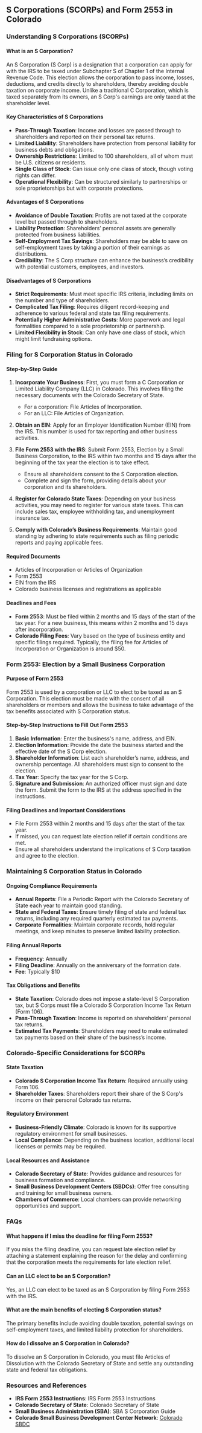 ## S Corporations (SCORPs) and Form 2553 in Colorado

### Understanding S Corporations (SCORPs)

#### What is an S Corporation?

An S Corporation (S Corp) is a designation that a corporation can apply for with the IRS to be taxed under Subchapter S of Chapter 1 of the Internal Revenue Code. This election allows the corporation to pass income, losses, deductions, and credits directly to shareholders, thereby avoiding double taxation on corporate income. Unlike a traditional C Corporation, which is taxed separately from its owners, an S Corp's earnings are only taxed at the shareholder level.

#### Key Characteristics of S Corporations

- **Pass-Through Taxation**: Income and losses are passed through to shareholders and reported on their personal tax returns.
- **Limited Liability**: Shareholders have protection from personal liability for business debts and obligations.
- **Ownership Restrictions**: Limited to 100 shareholders, all of whom must be U.S. citizens or residents.
- **Single Class of Stock**: Can issue only one class of stock, though voting rights can differ.
- **Operational Flexibility**: Can be structured similarly to partnerships or sole proprietorships but with corporate protections.

#### Advantages of S Corporations

- **Avoidance of Double Taxation**: Profits are not taxed at the corporate level but passed through to shareholders.
- **Liability Protection**: Shareholders’ personal assets are generally protected from business liabilities.
- **Self-Employment Tax Savings**: Shareholders may be able to save on self-employment taxes by taking a portion of their earnings as distributions.
- **Credibility**: The S Corp structure can enhance the business’s credibility with potential customers, employees, and investors.

#### Disadvantages of S Corporations

- **Strict Requirements**: Must meet specific IRS criteria, including limits on the number and type of shareholders.
- **Complicated Tax Filing**: Requires diligent record-keeping and adherence to various federal and state tax filing requirements.
- **Potentially Higher Administrative Costs**: More paperwork and legal formalities compared to a sole proprietorship or partnership.
- **Limited Flexibility in Stock**: Can only have one class of stock, which might limit fundraising options.

### Filing for S Corporation Status in Colorado

#### Step-by-Step Guide

1. **Incorporate Your Business**: First, you must form a C Corporation or Limited Liability Company (LLC) in Colorado. This involves filing the necessary documents with the Colorado Secretary of State.
    
    - For a corporation: File Articles of Incorporation.
    - For an LLC: File Articles of Organization.
2. **Obtain an EIN**: Apply for an Employer Identification Number (EIN) from the IRS. This number is used for tax reporting and other business activities.
    
3. **File Form 2553 with the IRS**: Submit Form 2553, Election by a Small Business Corporation, to the IRS within two months and 15 days after the beginning of the tax year the election is to take effect.
    
    - Ensure all shareholders consent to the S Corporation election.
    - Complete and sign the form, providing details about your corporation and its shareholders.
4. **Register for Colorado State Taxes**: Depending on your business activities, you may need to register for various state taxes. This can include sales tax, employee withholding tax, and unemployment insurance tax.
    
5. **Comply with Colorado’s Business Requirements**: Maintain good standing by adhering to state requirements such as filing periodic reports and paying applicable fees.
    

#### Required Documents

- Articles of Incorporation or Articles of Organization
- Form 2553
- EIN from the IRS
- Colorado business licenses and registrations as applicable

#### Deadlines and Fees

- **Form 2553**: Must be filed within 2 months and 15 days of the start of the tax year. For a new business, this means within 2 months and 15 days after incorporation.
- **Colorado Filing Fees**: Vary based on the type of business entity and specific filings required. Typically, the filing fee for Articles of Incorporation or Organization is around $50.

### Form 2553: Election by a Small Business Corporation

#### Purpose of Form 2553

Form 2553 is used by a corporation or LLC to elect to be taxed as an S Corporation. This election must be made with the consent of all shareholders or members and allows the business to take advantage of the tax benefits associated with S Corporation status.

#### Step-by-Step Instructions to Fill Out Form 2553

1. **Basic Information**: Enter the business's name, address, and EIN.
2. **Election Information**: Provide the date the business started and the effective date of the S Corp election.
3. **Shareholder Information**: List each shareholder’s name, address, and ownership percentage. All shareholders must sign to consent to the election.
4. **Tax Year**: Specify the tax year for the S Corp.
5. **Signature and Submission**: An authorized officer must sign and date the form. Submit the form to the IRS at the address specified in the instructions.

#### Filing Deadlines and Important Considerations

- File Form 2553 within 2 months and 15 days after the start of the tax year.
- If missed, you can request late election relief if certain conditions are met.
- Ensure all shareholders understand the implications of S Corp taxation and agree to the election.

### Maintaining S Corporation Status in Colorado

#### Ongoing Compliance Requirements

- **Annual Reports**: File a Periodic Report with the Colorado Secretary of State each year to maintain good standing.
- **State and Federal Taxes**: Ensure timely filing of state and federal tax returns, including any required quarterly estimated tax payments.
- **Corporate Formalities**: Maintain corporate records, hold regular meetings, and keep minutes to preserve limited liability protection.

#### Filing Annual Reports

- **Frequency**: Annually
- **Filing Deadline**: Annually on the anniversary of the formation date.
- **Fee**: Typically $10

#### Tax Obligations and Benefits

- **State Taxation**: Colorado does not impose a state-level S Corporation tax, but S Corps must file a Colorado S Corporation Income Tax Return (Form 106).
- **Pass-Through Taxation**: Income is reported on shareholders’ personal tax returns.
- **Estimated Tax Payments**: Shareholders may need to make estimated tax payments based on their share of the business’s income.

### Colorado-Specific Considerations for SCORPs

#### State Taxation

- **Colorado S Corporation Income Tax Return**: Required annually using Form 106.
- **Shareholder Taxes**: Shareholders report their share of the S Corp's income on their personal Colorado tax returns.

#### Regulatory Environment

- **Business-Friendly Climate**: Colorado is known for its supportive regulatory environment for small businesses.
- **Local Compliance**: Depending on the business location, additional local licenses or permits may be required.

#### Local Resources and Assistance

- **Colorado Secretary of State**: Provides guidance and resources for business formation and compliance.
- **Small Business Development Centers (SBDCs)**: Offer free consulting and training for small business owners.
- **Chambers of Commerce**: Local chambers can provide networking opportunities and support.

### FAQs

#### What happens if I miss the deadline for filing Form 2553?

If you miss the filing deadline, you can request late election relief by attaching a statement explaining the reason for the delay and confirming that the corporation meets the requirements for late election relief.

#### Can an LLC elect to be an S Corporation?

Yes, an LLC can elect to be taxed as an S Corporation by filing Form 2553 with the IRS.

#### What are the main benefits of electing S Corporation status?

The primary benefits include avoiding double taxation, potential savings on self-employment taxes, and limited liability protection for shareholders.

#### How do I dissolve an S Corporation in Colorado?

To dissolve an S Corporation in Colorado, you must file Articles of Dissolution with the Colorado Secretary of State and settle any outstanding state and federal tax obligations.

### Resources and References

- **IRS Form 2553 Instructions**: IRS Form 2553 Instructions
- **Colorado Secretary of State**: Colorado Secretary of State
- **Small Business Administration (SBA)**: SBA S Corporation Guide
- **Colorado Small Business Development Center Network**: [Colorado SBDC](https://www.coloradosbdc.org/)